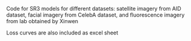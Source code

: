 Code for SR3 models for different datasets: satellite imagery from AID dataset, facial imagery from CelebA dataset, and fluorescence imagery from lab obtained by Xinwen

Loss curves are also included as excel sheet
